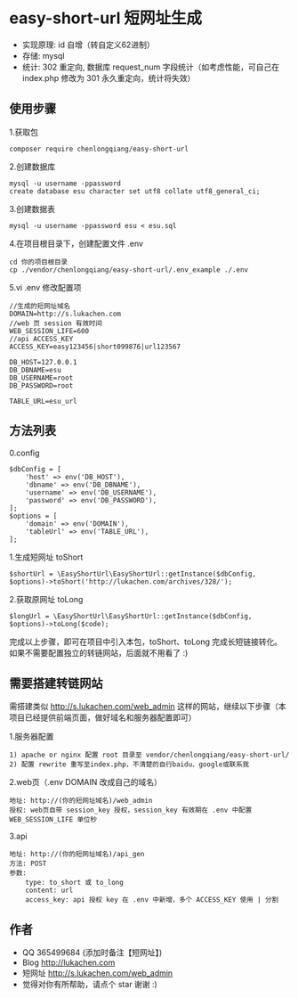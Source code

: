 # easy-short-url 短网址生成

- 实现原理: id 自增（转自定义62进制）  
- 存储: mysql  
- 统计: 302 重定向, 数据库 request_num 字段统计（如考虑性能，可自己在 index.php 修改为 301 永久重定向，统计将失效）  

## 使用步骤

1.获取包
```
composer require chenlongqiang/easy-short-url
```

2.创建数据库
```
mysql -u username -ppassword
create database esu character set utf8 collate utf8_general_ci;
```

3.创建数据表
```
mysql -u username -ppassword esu < esu.sql
```

4.在项目根目录下，创建配置文件 .env
```
cd 你的项目根目录
cp ./vendor/chenlongqiang/easy-short-url/.env_example ./.env
```

5.vi .env 修改配置项
```
//生成的短网址域名
DOMAIN=http://s.lukachen.com
//web 页 session 有效时间
WEB_SESSION_LIFE=600
//api ACCESS_KEY
ACCESS_KEY=easy123456|short099876|url123567

DB_HOST=127.0.0.1
DB_DBNAME=esu
DB_USERNAME=root
DB_PASSWORD=root

TABLE_URL=esu_url
```

## 方法列表

0.config
```
$dbConfig = [
    'host' => env('DB_HOST'),
    'dbname' => env('DB_DBNAME'),
    'username' => env('DB_USERNAME'),
    'password' => env('DB_PASSWORD'),
];
$options = [
    'domain' => env('DOMAIN'),
    'tableUrl' => env('TABLE_URL'),
];
```

1.生成短网址 toShort
```
$shortUrl = \EasyShortUrl\EasyShortUrl::getInstance($dbConfig, $options)->toShort('http://lukachen.com/archives/328/');
```

2.获取原网址 toLong
```
$longUrl = \EasyShortUrl\EasyShortUrl::getInstance($dbConfig, $options)->toLong($code);
```

完成以上步骤，即可在项目中引入本包，toShort、toLong 完成长短链接转化。  
如果不需要配置独立的转链网站，后面就不用看了 :)  

## 需要搭建转链网站

需搭建类似 http://s.lukachen.com/web_admin 这样的网站，继续以下步骤（本项目已经提供前端页面，做好域名和服务器配置即可）  

1.服务器配置
```
1) apache or nginx 配置 root 目录至 vendor/chenlongqiang/easy-short-url/
2) 配置 rewrite 重写至index.php，不清楚的自行baidu、google或联系我
```

2.web页（.env DOMAIN 改成自己的域名）
```
地址: http://(你的短网址域名)/web_admin
授权: web页自带 session_key 授权，session_key 有效期在 .env 中配置 WEB_SESSION_LIFE 单位秒
```

3.api
```
地址: http://(你的短网址域名)/api_gen
方法: POST
参数:
    type: to_short 或 to_long
    content: url
    access_key: api 授权 key 在 .env 中新增，多个 ACCESS_KEY 使用 | 分割
```

## 作者
- QQ 365499684 (添加时备注【短网址】)
- Blog http://lukachen.com
- 短网址 http://s.lukachen.com/web_admin
- 觉得对你有所帮助，请点个 star 谢谢 :)
